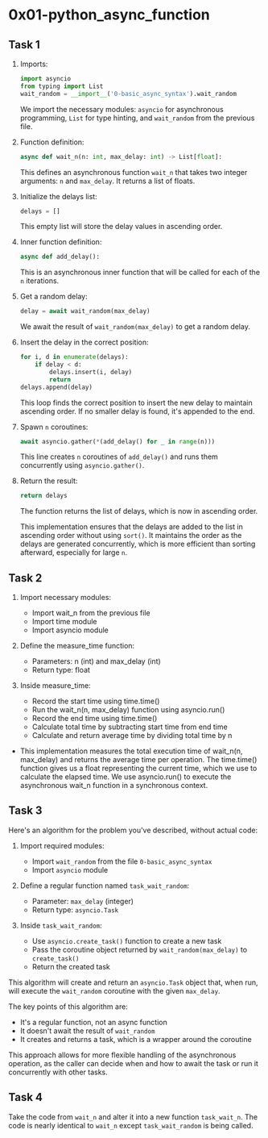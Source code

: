 # 0x01-python_async_function

## Task 1

1. Imports:

    ```python
    import asyncio
    from typing import List
    wait_random = __import__('0-basic_async_syntax').wait_random
    ```

    We import the necessary modules: `asyncio` for asynchronous programming, `List` for type hinting, and `wait_random` from the previous file.

2. Function definition:

    ```python
    async def wait_n(n: int, max_delay: int) -> List[float]:
    ```

    This defines an asynchronous function `wait_n` that takes two integer arguments: `n` and `max_delay`. It returns a list of floats.

3. Initialize the delays list:

    ```python
    delays = []
    ```

    This empty list will store the delay values in ascending order.

4. Inner function definition:

    ```python
    async def add_delay():
    ```

    This is an asynchronous inner function that will be called for each of the `n` iterations.

5. Get a random delay:

    ```python
    delay = await wait_random(max_delay)
    ```

    We await the result of `wait_random(max_delay)` to get a random delay.

6. Insert the delay in the correct position:

    ```python
    for i, d in enumerate(delays):
        if delay < d:
            delays.insert(i, delay)
            return
    delays.append(delay)
    ```

    This loop finds the correct position to insert the new delay to maintain ascending order. If no smaller delay is found, it's appended to the end.

7. Spawn `n` coroutines:

    ```python
    await asyncio.gather(*(add_delay() for _ in range(n)))
    ```

    This line creates `n` coroutines of `add_delay()` and runs them concurrently using `asyncio.gather()`.

8. Return the result:

    ```python
    return delays
    ```

    The function returns the list of delays, which is now in ascending order.

    This implementation ensures that the delays are added to the list in ascending order without using `sort()`. It maintains the order as the delays are generated concurrently, which is more efficient than sorting afterward, especially for large `n`.

## Task 2

1. Import necessary modules:

    - Import wait_n from the previous file
    - Import time module
    - Import asyncio module

2. Define the measure_time function:

    - Parameters: n (int) and max_delay (int)
    - Return type: float

3. Inside measure_time:

    - Record the start time using time.time()
    - Run the wait_n(n, max_delay) function using asyncio.run()
    - Record the end time using time.time()
    - Calculate total time by subtracting start time from end time
    - Calculate and return average time by dividing total time by n

- This implementation measures the total execution time of wait_n(n, max_delay) and returns the average time per operation. The time.time() function gives us a float representing the current time, which we use to calculate the elapsed time. We use asyncio.run() to execute the asynchronous wait_n function in a synchronous context.

## Task 3

Here's an algorithm for the problem you've described, without actual code:

1. Import required modules:
   - Import `wait_random` from the file `0-basic_async_syntax`
   - Import `asyncio` module

2. Define a regular function named `task_wait_random`:
   - Parameter: `max_delay` (integer)
   - Return type: `asyncio.Task`

3. Inside `task_wait_random`:
   - Use `asyncio.create_task()` function to create a new task
   - Pass the coroutine object returned by `wait_random(max_delay)` to `create_task()`
   - Return the created task

This algorithm will create and return an `asyncio.Task` object that, when run, will execute the `wait_random` coroutine with the given `max_delay`.

The key points of this algorithm are:

- It's a regular function, not an async function
- It doesn't await the result of `wait_random`
- It creates and returns a task, which is a wrapper around the coroutine

This approach allows for more flexible handling of the asynchronous operation, as the caller can decide when and how to await the task or run it concurrently with other tasks.

## Task 4

Take the code from `wait_n` and alter it into a new function `task_wait_n`. The code is nearly identical to `wait_n` except `task_wait_random` is being called.
